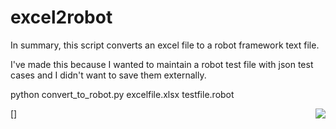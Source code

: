 # excel2robot

In summary, this script converts an excel file to a robot framework text file.

I've made this because I wanted to maintain a robot test file with json test cases and I didn't want to save them externally.

python convert_to_robot.py excelfile.xlsx testfile.robot

[<img src="https://github.com/brunogoncalooliveira/excel2robot/blob/master/sample.jpg" align="right">]
